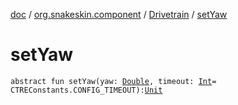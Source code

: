 [doc](../../index.md) / [org.snakeskin.component](../index.md) / [Drivetrain](index.md) / [setYaw](./set-yaw.md)

# setYaw

`abstract fun setYaw(yaw: `[`Double`](https://kotlinlang.org/api/latest/jvm/stdlib/kotlin/-double/index.html)`, timeout: `[`Int`](https://kotlinlang.org/api/latest/jvm/stdlib/kotlin/-int/index.html)` = CTREConstants.CONFIG_TIMEOUT): `[`Unit`](https://kotlinlang.org/api/latest/jvm/stdlib/kotlin/-unit/index.html)